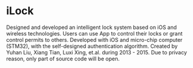 # iLock
Designed and developed an intelligent lock system based on iOS and wireless technologies. Users can use App to control their locks or grant control permits to others. Developed with iOS and micro-chip computer (STM32), with the self-designed authentication algorithm.
Created by Yuhan Liu, Xiang Tian, Luxi Xing, et.al. during 2013 - 2015.
Due to privacy reason, only part of source code will be open.
